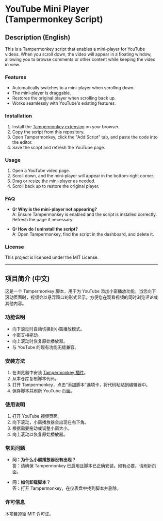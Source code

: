 # YouTube Mini Player (Tampermonkey Script)

## Description (English)

This is a Tampermonkey script that enables a mini-player for YouTube videos. When you scroll down, the video will appear in a floating window, allowing you to browse comments or other content while keeping the video in view.

### Features
- Automatically switches to a mini-player when scrolling down.
- The mini-player is draggable.
- Restores the original player when scrolling back up.
- Works seamlessly with YouTube's existing features.

### Installation
1. Install the [Tampermonkey extension](https://www.tampermonkey.net/) on your browser.
2. Copy the script from this repository.
3. Open Tampermonkey, click the "Add Script" tab, and paste the code into the editor.
4. Save the script and refresh the YouTube page.

### Usage
1. Open a YouTube video page.
2. Scroll down, and the mini-player will appear in the bottom-right corner.
3. Drag or resize the mini-player as needed.
4. Scroll back up to restore the original player.

### FAQ
- **Q: Why is the mini-player not appearing?**  
  A: Ensure Tampermonkey is enabled and the script is installed correctly. Refresh the page if necessary.

- **Q: How do I uninstall the script?**  
  A: Open Tampermonkey, find the script in the dashboard, and delete it.

### License
This project is licensed under the MIT License.

---

## 项目简介 (中文)

这是一个 Tampermonkey 脚本，用于为 YouTube 添加小窗播放功能。当您向下滚动页面时，视频会以悬浮窗口的形式显示，方便您在观看视频的同时浏览评论或其他内容。

### 功能说明
- 向下滚动时自动切换到小窗播放模式。
- 小窗支持拖动。
- 向上滚动时恢复原始播放器。
- 与 YouTube 的现有功能无缝兼容。

### 安装方法
1. 在浏览器中安装 [Tampermonkey 插件](https://www.tampermonkey.net/)。
2. 从本仓库复制脚本代码。
3. 打开 Tampermonkey，点击“添加脚本”选项卡，将代码粘贴到编辑器中。
4. 保存脚本并刷新 YouTube 页面。

### 使用说明
1. 打开 YouTube 视频页面。
2. 向下滚动，小窗播放器会出现在右下角。
3. 根据需要拖动或调整小窗大小。
4. 向上滚动以恢复原始播放器。

### 常见问题
- **问：为什么小窗播放器没有出现？**  
  答：请确保 Tampermonkey 已启用且脚本已正确安装。如有必要，请刷新页面。

- **问：如何卸载脚本？**  
  答：打开 Tampermonkey，在仪表盘中找到脚本并删除。

### 许可信息
本项目遵循 MIT 许可证。